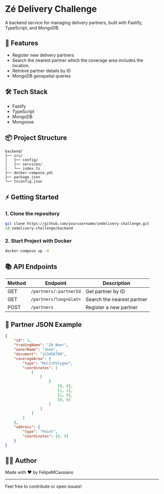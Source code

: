 # Zé Delivery Challenge

A backend service for managing delivery partners, built with Fastify, TypeScript, and MongoDB.

## 🚀 Features

-   Register new delivery partners
-   Search the nearest partner which the coverage area includes the location.
-   Retrieve partner details by ID
-   MongoDB geospatial queries

## 🛠️ Tech Stack

-   Fastify
-   TypeScript
-   MongoDB
-   Mongoose

## 📦 Project Structure

```
backend/
├── src/
│   ├── config/
│   ├── services/
│   └── index.ts
├── docker-compose.yml
├── package.json
└── tsconfig.json
```

## ⚡ Getting Started

### 1. Clone the repository

```sh
git clone https://github.com/yourusername/zedelivery-challenge.git
cd zedelivery-challenge/backend
```

### 2. Start Project with Docker

```sh
docker-compose up -d
```

## 📚 API Endpoints

| Method | Endpoint               | Description                    |
| ------ | ---------------------- | ------------------------------ |
| GET    | `/partners/:partnerId` | Get partner by ID              |
| GET    | `/partners?long=&lat=` |  Search the nearest partner    |
| POST   | `/partners`            | Register a new partner         |

## 📝 Partner JSON Example

```json
{
    "id": 1,
    "tradingName": "Zé Beer",
    "ownerName": "José",
    "document": "123456789",
    "coverageArea": {
        "type": "MultiPolygon",
        "coordinates": [
            [
                [
                    [
                        [0, 0],
                        [1, 1],
                        [1, 0],
                        [0, 0]
                    ]
                ]
            ]
        ]
    },
    "address": {
        "type": "Point",
        "coordinates": [0, 0]
    }
}
```

## 🧑‍💻 Author

Made with ❤️ by FelipeMCassiano

---

Feel free to contribute or open issues!
